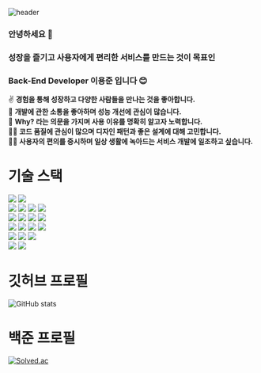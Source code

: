 ![header](https://capsule-render.vercel.app/api?type=wave&color=auto&height=300&section=header&text=안녕하세요&fontSize=90)

### 안녕하세요 👋
### 성장을 즐기고 사용자에게 편리한 서비스를 만드는 것이 목표인
### Back-End Developer 이용준 입니다 😊

✌ **경험을 통해 성장하고 다양한 사람들을 만나는 것을 좋아합니다.**<br>
🙌 **개발에 관한 소통을 좋아하며 성능 개선에 관심이 많습니다.**<br>
🤔 **Why? 라는 의문을 가지며 사용 이유를 명확히 알고자 노력합니다.**<br>
🏃‍♂️ **코드 품질에 관심이 많으며 디자인 패턴과 좋은 설계에 대해 고민합니다.**<br>
👨‍💻 **사용자의 편의를 중시하며 일상 생활에 녹아드는 서비스 개발에 일조하고 싶습니다.**<br>

# 기술 스택
<div align=left> 
  <img src="https://img.shields.io/badge/java-007396?style=for-the-badge&logo=java&logoColor=white"> 
  <img src="https://img.shields.io/badge/python-3776AB?style=for-the-badge&logo=python&logoColor=white"> 
  <br>
  
  <img src="https://img.shields.io/badge/Spring-6DB33F?style=for-the-badge&logo=spring&logoColor=white">
  <img src="https://img.shields.io/badge/Spring Boot-6DB33F?style=for-the-badge&logo=springboot&logoColor=white"> 
  <img src="https://img.shields.io/badge/Django-092E20?style=for-the-badge&logo=django&logoColor=white">
  <img src="https://img.shields.io/badge/Flask-000000?style=for-the-badge&logo=flask&logoColor=white">
  <br>

  <img src="https://img.shields.io/badge/Jpa-6DB33F?style=for-the-badge&logo=jpa&logoColor=white">
  <img src="https://img.shields.io/badge/Querydsl-6DB34F?style=for-the-badge&logo=querydsl&logoColor=white">
  <img src="https://img.shields.io/badge/Junit5-25A162?style=for-the-badge&logo=junit5&logoColor=white"> 
  <img src="https://img.shields.io/badge/Mybatis-DC382D?style=for-the-badge&logo=mybatis&logoColor=white">
  <br>

  <img src="https://img.shields.io/badge/mysql-4479A1?style=for-the-badge&logo=mysql&logoColor=white"> 
  <img src="https://img.shields.io/badge/mariaDB-003545?style=for-the-badge&logo=mariaDB&logoColor=white"> 
  <img src="https://img.shields.io/badge/mongoDB-47A248?style=for-the-badge&logo=MongoDB&logoColor=white">
  <img src="https://img.shields.io/badge/Redis-DC382D?style=for-the-badge&logo=redis&logoColor=white">
  <br>

  <img src="https://img.shields.io/badge/jenkins-D24939?style=for-the-badge&logo=jenkins&logoColor=white">
  <img src="https://img.shields.io/badge/docker-2496ED?style=for-the-badge&logo=docker&logoColor=white">
  <img src="https://img.shields.io/badge/nginx-009639?style=for-the-badge&logo=nginx&logoColor=white">
  <br>

   <img src="https://img.shields.io/badge/github-181717?style=for-the-badge&logo=github&logoColor=white">
  <img src="https://img.shields.io/badge/git-F05032?style=for-the-badge&logo=git&logoColor=white">
  <br>
</div>

# 깃허브 프로필
![GitHub stats](https://github-readme-stats.vercel.app/api?username=jjuny0310&show_icons=true&theme=radical)

# 백준 프로필
[![Solved.ac](http://mazassumnida.wtf/api/v2/generate_badge?boj=jjuny7712)](https://solved.ac/jjuny7712)
